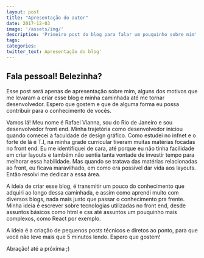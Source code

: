 ```yaml
---
layout: post
title: "Apresentação do autor"
date: 2017-12-03 
image: '/assets/img/'
description: 'Primeiro post do blog para falar um pouquinho sobre mim'
tags:
categories:
twitter_text: Apresentação do blog'
---
```



## Fala pessoal! Belezinha?

Esse post será apenas de apresentação sobre mim, alguns dos motivos que me levaram a criar esse blog e minha caminhada até me tornar desenvolvedor. Espero que gostem e que de alguma forma eu possa contribuir para o conhecimento de vocês.

Vamos lá! Meu nome é Rafael Vianna, sou do Rio de Janeiro e sou desenvolvedor front end.
Minha trajetória como desenvolvedor iniciou quando comecei a faculdade de design gráfico. Como estudei no infnet e o forte de lá é T.I, na minha grade curricular tiveram muitas matérias focadas no front end.
Eu me identifiquei de cara, até porque eu não tinha facilidade em criar layouts e também não sentia tanta vontade de investir tempo para melhorar essa habilidade. 
Mas quando se tratava das matérias relacionadas ao front, eu ficava maravilhado, em como era possível dar vida aos layouts. Então resolvi me dedicar a essa área.

A ideia de criar esse blog, é transmitir um pouco do conhecimento que adquiri ao longo dessa caminhada, e assim como aprendi muito com diversos blogs, nada mais justo que passar o conhecimento pra frente.
Minha ideia é escrever sobre tecnologias utilizadas no front end, desde assuntos básicos como html e css até assuntos um pouquinho mais complexos, como React por exemplo.

A ideia é a criação de pequenos posts técnicos e diretos ao ponto, para que você não leve mais que 5 minutos lendo. Espero que gostem!

Abração! até a próxima ;)
